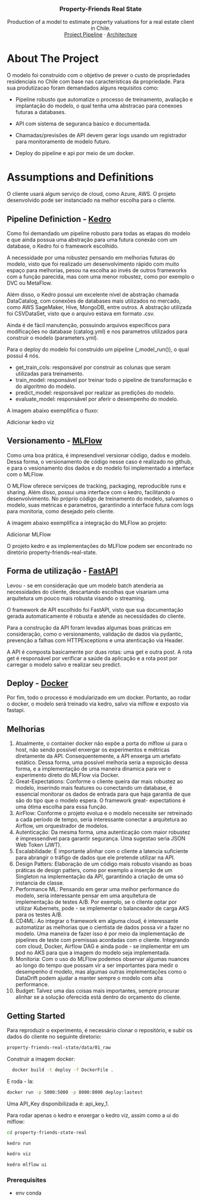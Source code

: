 <div align="center">
<h3 align="center">Property-Friends Real State</h3>

  <p align="center">
    Production of a model to estimate property valuations for a real estate client in Chile.
    <br />
    <a href="https://github.com/github_username/repo_name">Project Pipeline</a>
    ·
    <a href="https://github.com/github_username/repo_name/issues">Architecture</a>
  </p>
</div>

<!-- ABOUT THE PROJECT -->
# About The Project

O modelo foi construido com o objetivo de prever o custo de propriedades residenciais no Chile com base nas características da propriedade. Para sua produtizacao foram demandados alguns requisitos como: 

- Pipeline robusto que automatize o processo de treinamento, avaliação e implantação do modelo, o qual tenha uma abstracao para conexoes futuras a databases.
  
- API com sistema de seguranca basico e documentada.
  
- Chamadas/previsões de API devem gerar logs usando um registrador para monitoramento de modelo futuro.
  
- Deploy do pipeline e api por meio de um docker.

<!-- Assumptions and Definitions -->
# Assumptions and Definitions

O cliente usará algum serviço de cloud, como Azure, AWS. O projeto desenvolvido pode  ser instanciado na melhor escolha para o cliente.

## Pipeline Definiction - [Kedro]

  Como foi demandado um pipeline robusto para todas as etapas do modelo e que ainda possua uma abstração para uma futura conexão com um database, o Kedro foi o framework escolhido. 
  
  A necessidade por uma robustez pensando em melhorias futuras do modelo, visto que foi realizado um desenvolvimento rápido com muito espaço para melhorias, pesou na escolha ao invés de outros frameworks com a função parecida, mas com uma menor robustez, como por exemplo o DVC ou MetaFlow.
  
  Além disso, o Kedro possui um excelente nível de abstração chamada DataCatalog, com conexões de databases mais utilizados no mercado, como AWS SageMaker, Hive, MongoDB, entre outros. A abstração utilizada foi CSVDataSet, visto que o arquivo estava em formato .csv.
  
  Ainda é de fácil manutenção, possuindo arquivos especificos para modificações no database (catalog.yml) e nos parametros utilizados para construir o modelo (parameters.yml).
  
  Para o deploy do modelo foi construido um pipeline (_model_run()), o qual possui 4 nós. 
  
  - get_train_cols: responsável por construir as colunas que seram utilizadas para treinamento.
  - train_model: responsável por treinar todo o pipeline de transformação e do algoritmo do modelo.
  - predict_model: responsável por realizar as predições do modelo.
  - evaluate_model: responsável por aferir o desempenho do modelo.

A imagem abaixo exemplifica o fluxo:

 Adicionar kedro viz

## Versionamento - [MLFlow]

  Como uma boa prática, é impresendivel versionar código, dados e modelo. Dessa forma, o versionamento de código nesse caso é realizado no github, e para o vesionamento dos dados e do modelo foi implementado a interface com o MLFlow. 
  
  O MLFlow oferece serviçoes de tracking, packaging, reproducible runs e sharing. Além disso, possui uma interface com o kedro, facilitando o desenvolvimento. No próprio código de treinamento do modelo, salvamos o modelo, suas metricas e parametros, garantindo a interface futura com logs para monitoria, como desejado pelo cliente.
  
  A imagem abaixo exemplifica a integração do MLFlow ao projeto:
  
 Adicionar MLFlow

O projeto kedro e as implementações do MLFlow podem ser encontrado no diretório property-friends-real-state.

## Forma de utilização - [FastAPI]

  Levou - se em consideração que um modelo batch atenderia as necessidades do cliente, descartando escolhas que visariam uma arquitetura um pouco mais robusta visando o streaming.
  
  O framework de API escolhido foi FastAPI, visto que sua documentação gerada automaticamente é robusta e atende as necessidades do cliente. 
  
  Para a construção da API foram levadas algumas boas práticas em consideração, como o versionamento, validação de dados via pydantic, prevenção a falhas com HTTPExceptions e uma atenticação via Header. 
  
  A API é composta basicamente por duas rotas: uma get e outra post. A rota get é responsável por verificar a saúde da aplicação e a rota post por carregar o modelo salvo e realizar seu predict. 

## Deploy - [Docker]

  Por fim, todo o processo é modularizado em um docker. Portanto, ao rodar o docker, o modelo será treinado via kedro, salvo via mlflow e exposto via fastapi.

<!-- Melhorias -->
## Melhorias

  1. Atualmente, o container docker não expõe a porta do mlflow ui para o host, não sendo possível enxergar os experimentos e métricas diretamente da API. Consequentemente, a API enxerga um artefato estático. Dessa forma, uma possível melhoria seria a exposição dessa forma, e a implementação de uma maneira dinamica para ver o experimento direto do MLFlow via Docker.
  2. Great-Expectations: Conforme o cliente queira dar mais robustez ao modelo, inserindo mais features ou conectando um database, é essencial monitorar os dados de entrada para que haja garantia de que são do tipo que o modelo espera. O framework great- expectations é uma ótima escolha para essa função.
  3. AirFlow: Conforme o projeto evolua e o modelo necessite ser retreinado a cada período de tempo, seria interessante conectar a arquitetura ao Airflow, um orquestrador de modelos.
  4. Autenticação: Da mesma forma, uma autenticação com maior robustez é impressendivel para garantir segurança. Uma sugestao seria JSON Web Token (JWT).
  5. Escalabilidade: É importante alinhar com o cliente a latencia suficiente para abrangir o tráfigo de dados que ele pretende utilizar na API.
  6. Design Patters: Elaboração de um código mais robusto visando as boas práticas de design patters, como por exemplo a inserção de um Singleton na implementação da API, garantindo a criação de uma só instancia de classe.
  7. Performance ML: Pensando em gerar uma melhor performance do modelo, seria interessante pensar em uma arquitetura de implementação de testes A/B. Por exemplo, se o cliente optar por utilizar Kubernets, pode - se implementar o balanceador de carga AKS para os testes A/B.
  8. CD4ML: Ao integrar o framework em alguma cloud, é interessante automatizar as melhorias que o cientista de dados possa vir a fazer no modelo. Uma maneira de fazer isso é por meio da implementação de pipelines de teste com premissas acordadas com o cliente. Integrando com cloud, Docker, Airflow DAG e ainda pode - se implementar em um pod no AKS para que a imagem do modelo seja implementada.
  9. Monitoria: Com o uso do MLFlow podemos observar algumas nuances ao longo do tempo que possam vir a ser importantes para medir o desempenho d modelo, mas algumas outras implementações como o DataDrift podem ajudar a manter sempre o modelo com alta performance.
  10. Budget: Talvez uma das coisas mais importantes, sempre procurar alinhar se a solução oferecida está dentro do orçamento do cliente.

<!-- GETTING STARTED -->
## Getting Started

Para reproduzir o experimento, é necessário clonar o repositório, e subir os dados do cliente no seguinte diretorio:

  ```sh
  property-friends-real-state/data/01_raw
  ```

Construir a imagem docker:
  ```sh
    docker build -t deploy -f DockerFile .
  ```

E roda - la:
  ```sh
  docker run -p 5000:5000 -p 8000:8000 deploy:lastest
  ```

Uma API_Key disponibilizada é: api_key_1.

Para rodar apenas o kedro e enxergar o kedro viz, assim como a ui do mlflow: 
  ```sh
  cd property-friends-state-real
  ```

  ```sh
  kedro run
  ```

  ```sh
  kedro viz
  ```

  ```sh
  kedro mlflow ui
  ```

### Prerequisites

- env conda



[MLFlow]: https://mlflow.org/
[Docker]: https://www.docker.com/
[FastAPI]: https://fastapi.tiangolo.com/
[Kedro]: https://kedro.org/
